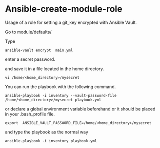 # Ansible-create-module-role

Usage of a role for setting a git_key encrypted with Ansible Vault. 

Go to  module/defaults/

Type

```ansible-vault encrypt  main.yml``` 

enter a secret password.
 
and save it in a file located in the home directory.

```vi /home/<home_directory>/mysecret``` 
 
You can run the playbook with the following command. 

```ansible-playbook -i inventory --vault-password-file /home/<home_directory>/mysecret playbook.yml``` 
 
or declare a global environment variable beforehand or it should be placed in your .bash_profile file.

```export  ANSIBLE_VAULT_PASSWORD_FILE=/home/<home_directory>/mysecret```

and type the playbook as the normal way 

```ansible-playbook -i inventory playbook.yml``` 
